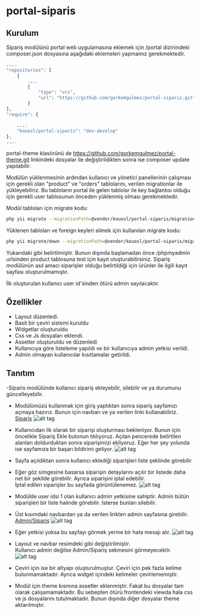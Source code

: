 # portal-siparis

## Kurulum
Sipariş modülünü portal web uygulamasına eklemek için /portal dizinindeki composer.json dosyasına aşağıdaki eklemeleri yapmamız gerekmektedir.


```php
....
"repositories": [
    {
        ....
        {
            "type": "vcs",
            "url": "https://github.com/gorkemgulmez/portal-siparis.git"
        }
],
"require": {

    ....   
    "kouosl/portal-siparis": "dev-develop"
},
....
```

portal-theme klasörünü de https://github.com/gorkemgulmez/portal-theme.git linkindeki dosyalar ile değiştirildikten sonra ise composer update yapılabilir.

Modülün yüklenmesinin ardından kullanıcı ve yönetici panellerinin çalışması için gerekli olan "product" ve "orders" tablolarını, verilen migrationlar ile yükleyebiliriz. Bu tabloların portal ile gelen tablolar ile key bağlantısı olduğu için gerekli user tablosunun önceden yüklenmiş olması gerekmektedir.

Modül tabloları için migrate kodu:


```bash
php yii migrate --migrationPath=@vendor/kouosl/portal-siparis/migrations --interactive=0
```

Yüklenen tabloları ve foreign keyleri silmek için kullanılan migrate kodu:

```bash
php yii migrate/down --migrationPath=@vendor/kouosl/portal-siparis/migrations --interactive=0
```

Yukarıdaki gibi belirtilmiştir. Bunun dışında başlamadan önce /phpmyadmin urlsinden product tablosuna test için kayıt oluşturabilirsiniz. Sipariş modülünün asıl amacı siparişler olduğu belirtildiği için ürünler ile ilgili kayıt sayfası oluşturulmamıştır.

İlk oluşturulan kullanıcı user id'sinden ötürü  admin sayılacaktır.


## Özellikler
* Layout düzenledi.
* Basit bir çeviri sistemi kuruldu
* Widgetlar oluşturuldu
* Css ve Js dosyaları eklendi.
* Assetler oluşturuldu ve düzenledi
* Kullanıcıya göre listeleme yapıldı ve bir kullanıcıya admin yetkisi verildi.
* Admin olmayan kullanıcılar kısıtlamalar getirildi.


## Tanıtım
-Siparis modülünde kullanıcı sipariş ekleyebilir, silebilir ve ya durumunu güncelleyebilir.

* Modülümüzü kullanmak için giriş yaptıktan sonra sipariş sayfamızı açmaya hazırız. Bunun için navbarı ve ya verilen linki kullanabiliriz. <br />
[Sipariş](http://portal.kouosl/siparis)
![alt tag](http://zekiesenalp.com/modul/1.png "Sipariş Sayfası")



* Kullanıcıdan ilk olarak bir siparişi oluşturması bekleniyor. Bunun için öncelikle Sipariş Ekle butonun tıklıyoruz. Açılan pencerede belirtilen alanları doldurduktan sonra siparişimizi ekliyoruz. Eğer her şey yolunda ise sayfamıza bir başarı bildirimi geliyor.
![alt tag](http://zekiesenalp.com/modul/2.png "Sipariş Ekleme")



* Sayfa açıldıktan sonra kullanıcı eklediği siparişleri liste şeklinde görebilir.
* Eğer göz simgesine basarsa siparişin detaylarını açılır bir listede daha net bir şekilde görebilir. Ayrıca siparişini iptal edebilir. <br />
İptal edilen siparişler bu sayfada görüntülenemez.
![alt tag](http://zekiesenalp.com/modul/3.png "Sipariş Detay")



* Modülde user idsi 1 olan kullanıcı admin yetkisine sahiptir. Admin bütün siparişleri bir liste halinde görebilir. İsterse bunları silebilir.
* Üst kısımdaki navbardan ya da verilen linkten admin sayfasına girebilir. <br />
[Admin/Sipariş](http://portal.kouosl/admin/siparis)
![alt tag](http://zekiesenalp.com/modul/4.png "Admin Paneli")


* Eğer yetkisi yoksa bu sayfayı görmek yerine bir hata mesajı alır.
![alt tag](http://zekiesenalp.com/modul/5.png "Admin Hata")



* Layout ve navbar resimdeki gibi değiştirilmiştir. <br />
Kullanıcı admin değilse Admin/Sipariş sekmesini görmeyecektir.
![alt tag](http://zekiesenalp.com/modul/6.png "Layout")


* Çeviri için ise bir altyapı oluşturulmuştur. Çeviri için pek fazla kelime bulunmamaktadır. Ayrıca widget içindeki kelimeler çevirlememiştir.

* Modül için theme kısmına assetler eklenmiştir. Fakat bu dosyalar tam olarak çalışamamaktadır. Bu sebepten ötürü frontendeki viewda hala css ve js dosyalarını tutulmaktadır. Bunun dışında diğer dosyalar theme aktarılmıştır.
